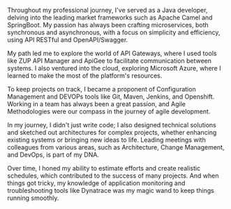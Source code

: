 Throughout my professional journey, I've served as a Java developer, delving into the leading market frameworks such as Apache Camel and SpringBoot. My passion has always been crafting microservices, both synchronous and asynchronous, with a focus on simplicity and efficiency, using API RESTful and OpenAPI/Swagger.

My path led me to explore the world of API Gateways, where I used tools like ZUP API Manager and ApiGee to facilitate communication between systems. I also ventured into the cloud, exploring Microsoft Azure, where I learned to make the most of the platform's resources.

To keep projects on track, I became a proponent of Configuration Management and DEVOPs tools like Git, Maven, Jenkins, and Openshift. Working in a team has always been a great passion, and Agile Methodologies were our compass in the journey of agile development.

In my journey, I didn't just write code; I also designed technical solutions and sketched out architectures for complex projects, whether enhancing existing systems or bringing new ideas to life. Leading meetings with colleagues from various areas, such as Architecture, Change Management, and DevOps, is part of my DNA.

Over time, I honed my ability to estimate efforts and create realistic schedules, which contributed to the success of many projects. And when things got tricky, my knowledge of application monitoring and troubleshooting tools like Dynatrace was my magic wand to keep things running smoothly.
